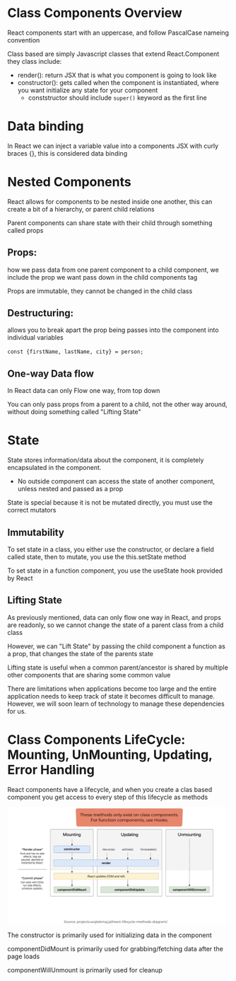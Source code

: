 # Class Components Overview

React components start with an uppercase, and follow PascalCase nameing convention

Class based are simply Javascript classes that extend React.Component they class include:
- render(): return JSX that is what you component is going to look like
- constructor(): gets called when the component is instantiated, where you want initialize any state for your component
    - conststructor should include `super()` keyword as the first line

# Data binding

In React we can inject a variable value into a components JSX with curly braces {}, this is considered data binding

# Nested Components

React allows for components to be nested inside one another, this can create a bit of a hierarchy, or parent child relations

Parent components can share state with their child through something called props

## Props:
how we pass data from one parent component to a child component, we include the prop we want pass down in the child components tag

Props are immutable, they cannot be changed in the child class

## Destructuring:
allows you to break apart the prop being passes into the component into individual variables

`const {firstName, lastName, city} = person;`

## One-way Data flow

In React data can only Flow one way, from top down

You can only pass props from a parent to a child, not the other way around, without doing something called "Lifting State"

# State

State stores information/data about the component, it is completely encapsulated in the component.
- No outside component can access the state of another component, unless nested and passed as a prop

State is special because it is not be mutated directly, you must use the correct mutators

## Immutability

To set state in a class, you either use the constructor, or declare a field called state, then to mutate, you use the this.setState method

To set state in a function component, you use the useState hook provided by React

## Lifting State

As previously mentioned, data can only flow one way in React, and props are readonly, so we cannot change the state of a parent class from a child class

However, we can "Lift State" by passing the child component a function as a prop, that changes the state of the parents state

Lifting state is useful when a common parent/ancestor is shared by multiple other components that are sharing some common value

There are limitations when applications become too large and the entire application needs to keep track of state it becomes difficult to manage. However, we will soon learn of technology to manage these dependencies for us.

# Class Components LifeCycle: Mounting, UnMounting, Updating, Error Handling

React components have a lifecycle, and when you create a clas based component you get access to every step of this lifecycle as methods

![lifecycle](ReactComponentLifecyle.png)

The constructor is primarily used for initializing data in the component

componentDidMount is primarily used for grabbing/fetching data after the page loads

componentWillUnmount is primarily used for cleanup

